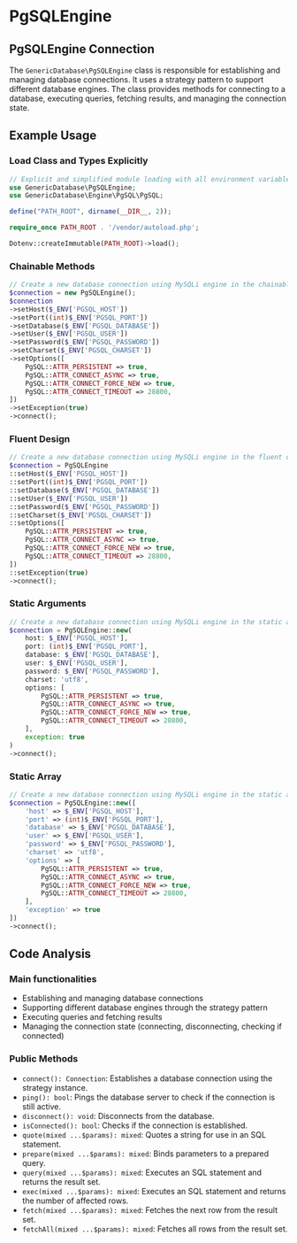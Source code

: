# PgSQLEngine

## PgSQLEngine Connection

The `GenericDatabase\PgSQLEngine` class is responsible for establishing and managing database connections. It uses a strategy pattern to support different database engines. The class provides methods for connecting to a database, executing queries, fetching results, and managing the connection state.

## Example Usage

### Load Class and Types Explicitly

```php
// Explicit and simplified module loading with all environment variables
use GenericDatabase\PgSQLEngine;
use GenericDatabase\Engine\PgSQL\PgSQL;

define("PATH_ROOT", dirname(__DIR__, 2));

require_once PATH_ROOT . '/vendor/autoload.php';

Dotenv::createImmutable(PATH_ROOT)->load();
```

### Chainable Methods

```php
// Create a new database connection using MySQLi engine in the chainable methods format
$connection = new PgSQLEngine();
$connection
->setHost($_ENV['PGSQL_HOST'])
->setPort((int)$_ENV['PGSQL_PORT'])
->setDatabase($_ENV['PGSQL_DATABASE'])
->setUser($_ENV['PGSQL_USER'])
->setPassword($_ENV['PGSQL_PASSWORD'])
->setCharset($_ENV['PGSQL_CHARSET'])
->setOptions([
    PgSQL::ATTR_PERSISTENT => true,
    PgSQL::ATTR_CONNECT_ASYNC => true,
    PgSQL::ATTR_CONNECT_FORCE_NEW => true,
    PgSQL::ATTR_CONNECT_TIMEOUT => 28800,
])
->setException(true)
->connect();
```

### Fluent Design

```php
// Create a new database connection using MySQLi engine in the fluent design format
$connection = PgSQLEngine
::setHost($_ENV['PGSQL_HOST'])
::setPort((int)$_ENV['PGSQL_PORT'])
::setDatabase($_ENV['PGSQL_DATABASE'])
::setUser($_ENV['PGSQL_USER'])
::setPassword($_ENV['PGSQL_PASSWORD'])
::setCharset($_ENV['PGSQL_CHARSET'])
::setOptions([
    PgSQL::ATTR_PERSISTENT => true,
    PgSQL::ATTR_CONNECT_ASYNC => true,
    PgSQL::ATTR_CONNECT_FORCE_NEW => true,
    PgSQL::ATTR_CONNECT_TIMEOUT => 28800,
])
::setException(true)
->connect();
```

### Static Arguments

```php
// Create a new database connection using MySQLi engine in the static arguments format
$connection = PgSQLEngine::new(
    host: $_ENV['PGSQL_HOST'],
    port: (int)$_ENV['PGSQL_PORT'],
    database: $_ENV['PGSQL_DATABASE'],
    user: $_ENV['PGSQL_USER'],
    password: $_ENV['PGSQL_PASSWORD'],
    charset: 'utf8',
    options: [
        PgSQL::ATTR_PERSISTENT => true,
        PgSQL::ATTR_CONNECT_ASYNC => true,
        PgSQL::ATTR_CONNECT_FORCE_NEW => true,
        PgSQL::ATTR_CONNECT_TIMEOUT => 28800,
    ],
    exception: true
)
->connect();
```

### Static Array

```php
// Create a new database connection using MySQLi engine in the static array format
$connection = PgSQLEngine::new([
    'host' => $_ENV['PGSQL_HOST'],
    'port' => (int)$_ENV['PGSQL_PORT'],
    'database' => $_ENV['PGSQL_DATABASE'],
    'user' => $_ENV['PGSQL_USER'],
    'password' => $_ENV['PGSQL_PASSWORD'],
    'charset' => 'utf8',
    'options' => [
        PgSQL::ATTR_PERSISTENT => true,
        PgSQL::ATTR_CONNECT_ASYNC => true,
        PgSQL::ATTR_CONNECT_FORCE_NEW => true,
        PgSQL::ATTR_CONNECT_TIMEOUT => 28800,
    ],
    'exception' => true
])
->connect();
```

## Code Analysis

### Main functionalities

- Establishing and managing database connections
- Supporting different database engines through the strategy pattern
- Executing queries and fetching results
- Managing the connection state (connecting, disconnecting, checking if connected)

### Public Methods

- `connect(): Connection`: Establishes a database connection using the strategy instance.
- `ping(): bool`: Pings the database server to check if the connection is still active.
- `disconnect(): void`: Disconnects from the database.
- `isConnected(): bool`: Checks if the connection is established.
- `quote(mixed ...$params): mixed`: Quotes a string for use in an SQL statement.
- `prepare(mixed ...$params): mixed`: Binds parameters to a prepared query.
- `query(mixed ...$params): mixed`: Executes an SQL statement and returns the result set.
- `exec(mixed ...$params): mixed`: Executes an SQL statement and returns the number of affected rows.
- `fetch(mixed ...$params): mixed`: Fetches the next row from the result set.
- `fetchAll(mixed ...$params): mixed`: Fetches all rows from the result set.
